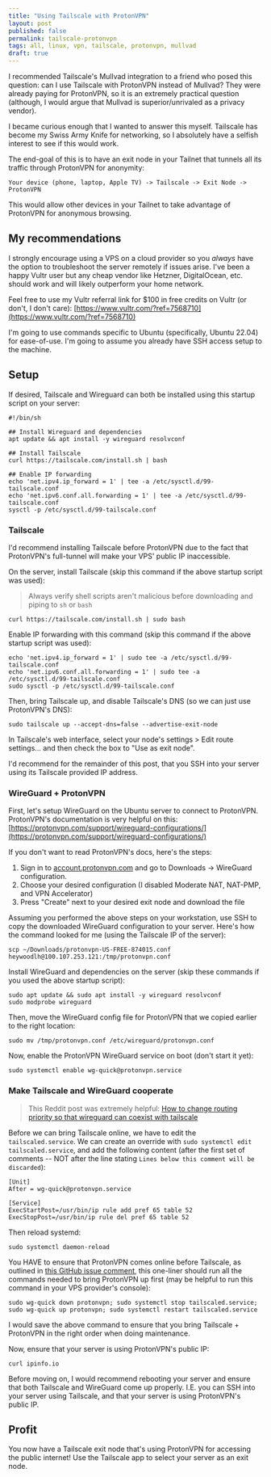 ```yaml
---
title: "Using Tailscale with ProtonVPN"
layout: post
published: false
permalink: tailscale-protonvpn
tags: all, linux, vpn, tailscale, protonvpn, mullvad
draft: true
---
```


I recommended Tailscale's Mullvad integration to a friend who posed this question: can I use Tailscale with ProtonVPN instead of Mullvad? They were already paying for ProtonVPN, so it is an extremely practical question (although, I would argue that Mullvad is superior/unrivaled as a privacy vendor).

I became curious enough that I wanted to answer this myself. Tailscale has become my Swiss Army Knife for networking, so I absolutely have a selfish interest to see if this would work.

The end-goal of this is to have an exit node in your Tailnet that tunnels all its traffic through ProtonVPN for anonymity:

```
Your device (phone, laptop, Apple TV) -> Tailscale -> Exit Node -> ProtonVPN
```

This would allow other devices in your Tailnet to take advantage of ProtonVPN for anonymous browsing.

## My recommendations

I strongly encourage using a VPS on a cloud provider so you _always_ have the option to troubleshoot the server remotely if issues arise. I've been a happy Vultr user but any cheap vendor like Hetzner, DigitalOcean, etc. should work and will likely outperform your home network.

Feel free to use my Vultr referral link for $100 in free credits on Vultr (or don't, I don't care): [https://www.vultr.com/?ref=7568710](https://www.vultr.com/?ref=7568710)

I'm going to use commands specific to Ubuntu (specifically, Ubuntu 22.04) for ease-of-use. I'm going to assume you already have SSH access setup to the machine.

## Setup

If desired, Tailscale and Wireguard can both be installed using this startup script on your server:

```
#!/bin/sh

## Install Wireguard and dependencies
apt update && apt install -y wireguard resolvconf

## Install Tailscale
curl https://tailscale.com/install.sh | bash

## Enable IP forwarding
echo 'net.ipv4.ip_forward = 1' | tee -a /etc/sysctl.d/99-tailscale.conf
echo 'net.ipv6.conf.all.forwarding = 1' | tee -a /etc/sysctl.d/99-tailscale.conf
sysctl -p /etc/sysctl.d/99-tailscale.conf
```

### Tailscale

I'd recommend installing Tailscale before ProtonVPN due to the fact that ProtonVPN's full-tunnel will make your VPS' public IP inaccessible.

On the server, install Tailscale (skip this command if the above startup script was used):

> Always verify shell scripts aren't malicious before downloading and piping to `sh` or `bash`

```
curl https://tailscale.com/install.sh | sudo bash
```

Enable IP forwarding with this command (skip this command if the above startup script was used):

```
echo 'net.ipv4.ip_forward = 1' | sudo tee -a /etc/sysctl.d/99-tailscale.conf
echo 'net.ipv6.conf.all.forwarding = 1' | sudo tee -a /etc/sysctl.d/99-tailscale.conf
sudo sysctl -p /etc/sysctl.d/99-tailscale.conf
```

Then, bring Tailscale up, and disable Tailscale's DNS (so we can just use ProtonVPN's DNS):

```
sudo tailscale up --accept-dns=false --advertise-exit-node
```

In Tailscale's web interface, select your node's settings > Edit route settings... and then check the box to "Use as exit node".

I'd recommend for the remainder of this post, that you SSH into your server using its Tailscale provided IP address.

### WireGuard + ProtonVPN

First, let's setup WireGuard on the Ubuntu server to connect to ProtonVPN. ProtonVPN's documentation is very helpful on this: [https://protonvpn.com/support/wireguard-configurations/](https://protonvpn.com/support/wireguard-configurations/)

If you don't want to read ProtonVPN's docs, here's the steps:
1. Sign in to [account.protonvpn.com](https://account.protonvpn.com) and go to Downloads → WireGuard configuration.
2. Choose your desired configuration (I disabled Moderate NAT, NAT-PMP, and VPN Accelerator)
3. Press "Create" next to your desired exit node and download the file

Assuming you performed the above steps on your workstation, use SSH to copy the downloaded WireGuard configuration to your server. Here's how the command looked for me (using the Tailscale IP of the server):

```
scp ~/Downloads/protonvpn-US-FREE-874015.conf heywoodlh@100.107.253.121:/tmp/protonvpn.conf
```
Install WireGuard and dependencies on the server (skip these commands if you used the above startup script):

```
sudo apt update && sudo apt install -y wireguard resolvconf
sudo modprobe wireguard
```

Then, move the WireGuard config file for ProtonVPN that we copied earlier to the right location:

```
sudo mv /tmp/protonvpn.conf /etc/wireguard/protonvpn.conf
```

Now, enable the ProtonVPN WireGuard service on boot (don't start it yet):

```
sudo systemctl enable wg-quick@protonvpn.service
```

### Make Tailscale and WireGuard cooperate

> This Reddit post was extremely helpful: [How to change routing priority so that wireguard can coexist with tailscale](https://www.reddit.com/r/WireGuard/comments/n3nkk7/how_to_change_routing_priority_so_that_wireguard/)

Before we can bring Tailscale online, we have to edit the `tailscaled.service`. We can create an override with `sudo systemctl edit tailscaled.service`, and add the following content (after the first set of comments -- NOT after the line stating `Lines below this comment will be discarded`):

```
[Unit]
After = wg-quick@protonvpn.service

[Service]
ExecStartPost=/usr/bin/ip rule add pref 65 table 52
ExecStopPost=/usr/bin/ip rule del pref 65 table 52
```

Then reload systemd:

```
sudo systemctl daemon-reload
```

You HAVE to ensure that ProtonVPN comes online before Tailscale, as outlined in [this GitHub issue comment](https://github.com/tailscale/tailscale/issues/6772#issuecomment-1665642787), this one-liner should run all the commands needed to bring ProtonVPN up first (may be helpful to run this command in your VPS provider's console):

```
sudo wg-quick down protonvpn; sudo systemctl stop tailscaled.service; sudo wg-quick up protonvpn; sudo systemctl restart tailscaled.service
```

I would save the above command to ensure that you bring Tailscale + ProtonVPN in the right order when doing maintenance.

Now, ensure that your server is using ProtonVPN's public IP:

```
curl ipinfo.io
```

Before moving on, I would recommend rebooting your server and ensure that both Tailscale and WireGuard come up properly. I.E. you can SSH into your server using Tailscale, and that your server is using ProtonVPN's public IP.

## Profit

You now have a Tailscale exit node that's using ProtonVPN for accessing the public internet! Use the Tailscale app to select your server as an exit node.
